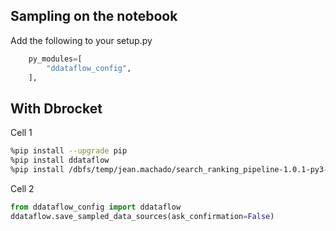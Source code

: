 ## Sampling on the notebook

Add the following to your setup.py

```py
    py_modules=[
        "ddataflow_config",
    ],
```


## With Dbrocket


Cell 1

```sh
%pip install --upgrade pip 
%pip install ddataflow
%pip install /dbfs/temp/jean.machado/search_ranking_pipeline-1.0.1-py3-none-any.whl --force-reinstall`
```

Cell 2

```py
from ddataflow_config import ddataflow
ddataflow.save_sampled_data_sources(ask_confirmation=False)

```